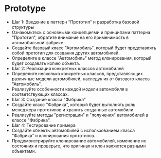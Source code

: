 # Prototype

- Шаг 1: Введение в паттерн "Прототип" и разработка базовой структуры
- Ознакомьтесь с основными концепциями и принципами паттерна "Прототип", обратите
внимание на его применимость в автомобильной фабрике.
- Создайте базовый класс "Автомобиль", который будет представлять собой прототип для
создания других автомобилей.
- Определите в классе "Автомобиль" метод клонирования, который будет создавать
копию объекта.
- Шаг 2: Реализация конкретных классов автомобилей
- Определите несколько конкретных классов, представляющих различные модели
автомобилей, наследуя их от базового класса "Автомобиль".
- Реализуйте особенности каждой модели автомобиля в соответствующих классах.
- Шаг 3: Создание класса "Фабрика"
- Создайте класс "Фабрика", который будет выполнять роль менеджера прототипов и
хранить созданные автомобили.
- Реализуйте методы "регистрации" и "получения" автомобилей в классе "Фабрика".
- Шаг 4: Тестирование примера
- Создайте объекты автомобилей с использованием класса "Фабрика" и клонирования
прототипов.
- Продемонстрируйте клонирование автомобилей, изменение их состояния и проверьте,
что оригинал и клон являются разными объектами.
